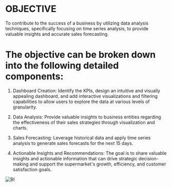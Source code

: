 
# OBJECTIVE

To contribute to the success of a business by utilizing data analysis techniques, specifically focusing on time series analysis, to provide valuable insights and accurate sales forecasting.

# The objective can be broken down into the following detailed components:

1. Dashboard Creation: Identify the KPIs, design an intuitive and visually appealing dashboard, and add interactive visualizations and filtering capabilities to allow users to explore the data at various levels of granularity.

2. Data Analysis: Provide valuable insights to business entities regarding the effectiveness of their sales strategies through visualization and charts.
3. Sales Forecasting: Leverage historical data and apply time series analysis to generate sales forecasts for the next 15 days.
4. Actionable Insights and Recommendations: The goal is to share valuable insights and actionable information that can drive strategic decision-making and support the supermarket's growth, efficiency, and customer satisfaction goals.




![BI](https://github.com/Rajeshwar-007/PowerBi/assets/128798094/052b44c7-4b79-4e61-a7dc-f6df13e1899a)
